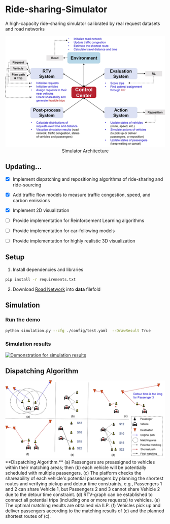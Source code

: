 # Ride-sharing-Simulator
A high-capacity ride-sharing simulator calibrated by real request datasets and road networks

<div align="center">
    <img src="intro-images/Simulator_Architecture.jpg", width="700" alt><br>
    Simulator Architecture
</div>

## Updating...
- [x] Implement dispatching and repositioning algorithms of ride-sharing and ride-sourcing
- [x] Add traffic flow models to measure traffic congestion, speed, and carbon emissions
- [x] Implement 2D visualization
- [ ] Provide implementation for Reinforcement Learning algorithms
- [ ] Provide implementation for car-following models
- [ ] Provide implementation for highly realistic 3D visualization


## Setup
1. Install dependencies and libraries
``` bash
pip install -r requirements.txt
```
2. Download [Road Network](https://drive.google.com/file/d/1plVhAfyD0ZtiFEfIHL8HYrPuLczdtvH0/view?usp=share_link) into **data** filefold

## Simulation
### Run the demo
```bash
python simulation.py --cfg ./config/test.yaml  --DrawResult True
```

### Simulation results
[![Demonstration for simulation results](https://res.cloudinary.com/marcomontalbano/image/upload/v1683018353/video_to_markdown/images/youtube--upBATpfreoI-c05b58ac6eb4c4700831b2b3070cd403.jpg)](https://youtu.be/upBATpfreoI "Demonstration for simulation results")



## Dispatching Algorithm
<div align="center">
    <img src="intro-images/DispatchingAlgorithm.jpg", width="700" alt><br>
</div>
**Dispatching Algorithm.** (a) Passengers are preassigned to vehicles within their matching areas; then (b) each vehicle will be potentially scheduled with multiple passengers. (c) The platform checks the shareability of each vehicle's potential passengers by planning the shortest routes and verifying pickup and detour time constraints, e.g., Passengers 1 and 2 can share Vehicle 1, but Passengers 2 and 3 cannot share Vehicle 2 due to the detour time constraint. (d) RTV-graph can be established to connect all potential trips (including one or more requests) to vehicles. (e) The optimal matching results are obtained via ILP. (f) Vehicles pick up and deliver passengers according to the matching results of (e) and the planned shortest routes of (c).
